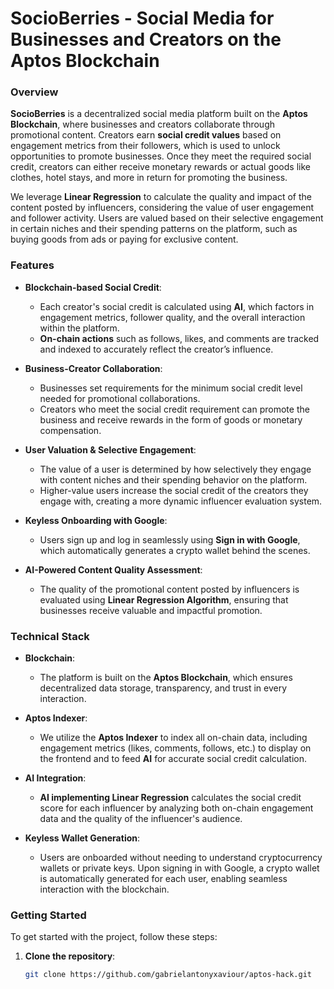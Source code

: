 # **SocioBerries** - Social Media for Businesses and Creators on the Aptos Blockchain

### **Overview**

**SocioBerries** is a decentralized social media platform built on the **Aptos Blockchain**, where businesses and creators collaborate through promotional content. Creators earn **social credit values** based on engagement metrics from their followers, which is used to unlock opportunities to promote businesses. Once they meet the required social credit, creators can either receive monetary rewards or actual goods like clothes, hotel stays, and more in return for promoting the business.

We leverage **Linear Regression** to calculate the quality and impact of the content posted by influencers, considering the value of user engagement and follower activity. Users are valued based on their selective engagement in certain niches and their spending patterns on the platform, such as buying goods from ads or paying for exclusive content.

### **Features**

- **Blockchain-based Social Credit**: 
   - Each creator's social credit is calculated using **AI**, which factors in engagement metrics, follower quality, and the overall interaction within the platform.
   - **On-chain actions** such as follows, likes, and comments are tracked and indexed to accurately reflect the creator’s influence.

- **Business-Creator Collaboration**:
   - Businesses set requirements for the minimum social credit level needed for promotional collaborations.
   - Creators who meet the social credit requirement can promote the business and receive rewards in the form of goods or monetary compensation.

- **User Valuation & Selective Engagement**:
   - The value of a user is determined by how selectively they engage with content niches and their spending behavior on the platform.
   - Higher-value users increase the social credit of the creators they engage with, creating a more dynamic influencer evaluation system.

- **Keyless Onboarding with Google**:
   - Users sign up and log in seamlessly using **Sign in with Google**, which automatically generates a crypto wallet behind the scenes.

- **AI-Powered Content Quality Assessment**:
   - The quality of the promotional content posted by influencers is evaluated using **Linear Regression Algorithm**, ensuring that businesses receive valuable and impactful promotion.

### **Technical Stack**

- **Blockchain**: 
   - The platform is built on the **Aptos Blockchain**, which ensures decentralized data storage, transparency, and trust in every interaction.

- **Aptos Indexer**:
   - We utilize the **Aptos Indexer** to index all on-chain data, including engagement metrics (likes, comments, follows, etc.) to display on the frontend and to feed **AI** for accurate social credit calculation.

- **AI Integration**:
   - **AI implementing Linear Regression** calculates the social credit score for each influencer by analyzing both on-chain engagement data and the quality of the influencer's audience.

- **Keyless Wallet Generation**:
   - Users are onboarded without needing to understand cryptocurrency wallets or private keys. Upon signing in with Google, a crypto wallet is automatically generated for each user, enabling seamless interaction with the blockchain.

### **Getting Started**

To get started with the project, follow these steps:

1. **Clone the repository**:
   ```bash
   git clone https://github.com/gabrielantonyxaviour/aptos-hack.git
```
